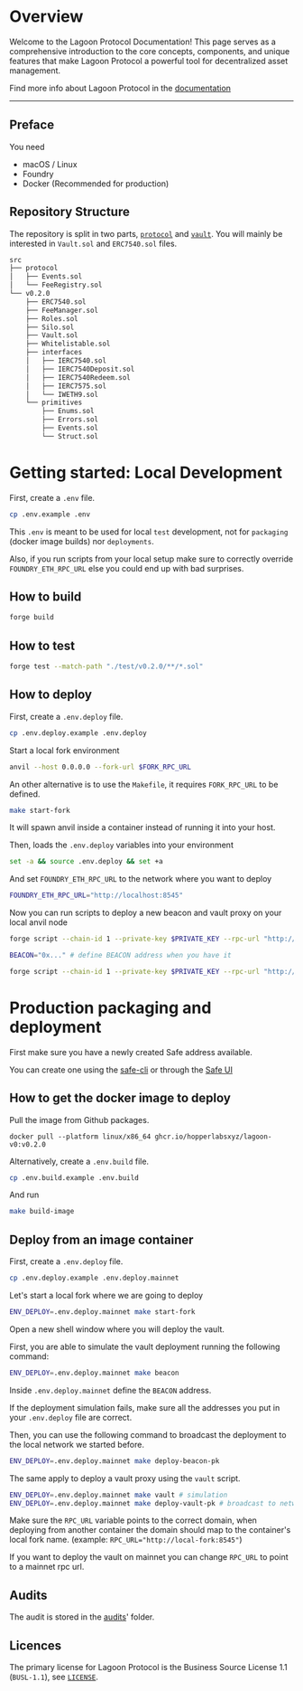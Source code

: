 # Overview

Welcome to the Lagoon Protocol Documentation! This page serves as a comprehensive introduction to the core concepts, components, and unique features that make Lagoon Protocol a powerful tool for decentralized asset management.

Find more info about Lagoon Protocol in the [documentation](https://docs.lagoon.finance/)

---

## Preface

You need

- macOS / Linux
- Foundry
- Docker (Recommended for production)

## Repository Structure

The repository is split in two parts, [`protocol`]('./src/protocol') and [`vault`]('./src/v0.2.0'). You will mainly be interested in `Vault.sol` and `ERC7540.sol` files.

```bash
src
├── protocol
│   ├── Events.sol
│   └── FeeRegistry.sol
└── v0.2.0
    ├── ERC7540.sol
    ├── FeeManager.sol
    ├── Roles.sol
    ├── Silo.sol
    ├── Vault.sol
    ├── Whitelistable.sol
    ├── interfaces
    │   ├── IERC7540.sol
    │   ├── IERC7540Deposit.sol
    │   ├── IERC7540Redeem.sol
    │   ├── IERC7575.sol
    │   └── IWETH9.sol
    └── primitives
        ├── Enums.sol
        ├── Errors.sol
        ├── Events.sol
        └── Struct.sol
```

# Getting started: Local Development

First, create a `.env` file.

```bash
cp .env.example .env
```

This `.env` is meant to be used for local `test` development, not for `packaging` (docker image builds) nor `deployments`.

Also, if you run scripts from your local setup make sure to correctly override `FOUNDRY_ETH_RPC_URL` else you could end up with bad surprises.

## How to build

```bash
forge build
```

## How to test

```bash
forge test --match-path "./test/v0.2.0/**/*.sol"
```

## How to deploy

First, create a `.env.deploy` file.

```bash
cp .env.deploy.example .env.deploy
```

Start a local fork environment

```bash
anvil --host 0.0.0.0 --fork-url $FORK_RPC_URL
```

An other alternative is to use the `Makefile`, it requires `FORK_RPC_URL` to be defined.

```bash
make start-fork
```

It will spawn anvil inside a container instead of running it into your host.

Then, loads the `.env.deploy` variables into your environment

```bash
set -a && source .env.deploy && set +a
```

And set `FOUNDRY_ETH_RPC_URL` to the network where you want to deploy

```bash
FOUNDRY_ETH_RPC_URL="http://localhost:8545"
```

Now you can run scripts to deploy a new beacon and vault proxy on your local anvil node

```bash
forge script --chain-id 1 --private-key $PRIVATE_KEY --rpc-url "http://localhost:8545" "script/deploy_beacon.s.sol"

BEACON="0x..." # define BEACON address when you have it

forge script --chain-id 1 --private-key $PRIVATE_KEY --rpc-url "http://localhost:8545" "script/deploy_vault.s.sol"
```

# Production packaging and deployment

First make sure you have a newly created Safe address available.

You can create one using the [safe-cli](https://github.com/safe-global/safe-cli) or through the [Safe UI](https://safe.global/)

## How to get the docker image to deploy

Pull the image from Github packages.

```
docker pull --platform linux/x86_64 ghcr.io/hopperlabsxyz/lagoon-v0:v0.2.0
```

Alternatively, create a `.env.build` file.

```bash
cp .env.build.example .env.build
```

And run

```bash
make build-image
```

## Deploy from an image container

First, create a `.env.deploy` file.

```bash
cp .env.deploy.example .env.deploy.mainnet
```

Let's start a local fork where we are going to deploy

```bash
ENV_DEPLOY=.env.deploy.mainnet make start-fork
```

Open a new shell window where you will deploy the vault.

First, you are able to simulate the vault deployment running the following command:

```bash
ENV_DEPLOY=.env.deploy.mainnet make beacon
```

Inside `.env.deploy.mainnet` define the `BEACON` address.

If the deployment simulation fails, make sure all the addresses you put in your `.env.deploy` file are correct.

Then, you can use the following command to broadcast the deployment to the local network we started before.

```bash
ENV_DEPLOY=.env.deploy.mainnet make deploy-beacon-pk
```

The same apply to deploy a vault proxy using the `vault` script.

```bash
ENV_DEPLOY=.env.deploy.mainnet make vault # simulation
ENV_DEPLOY=.env.deploy.mainnet make deploy-vault-pk # broadcast to network
```

Make sure the `RPC_URL` variable points to the correct domain, when deploying from another container the domain should map to the container's local fork name. (example: `RPC_URL="http://local-fork:8545"`)

If you want to deploy the vault on mainnet you can change `RPC_URL` to point to a mainnet rpc url.

## Audits

The audit is stored in the [audits](https://docs.lagoon.finance/resources/audits)' folder.

## Licences

The primary license for Lagoon Protocol is the Business Source License 1.1 (`BUSL-1.1`), see [`LICENSE`](./LICENSE).
